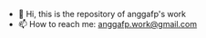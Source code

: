 - 👋 Hi, this is the repository of anggafp's work
- 📫 How to reach me: anggafp.work@gmail.com

<!---
anggafp-work/anggafp-work is a ✨ special ✨ repository because its `README.md` (this file) appears on your GitHub profile.
You can click the Preview link to take a look at your changes.
--->
